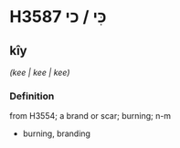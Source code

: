 # H3587 כִּי / כי

## kîy

_(kee | kee | kee)_

### Definition

from H3554; a brand or scar; burning; n-m

- burning, branding
